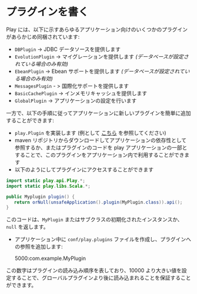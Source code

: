<!-- translated -->
<!--
# Writing Plugins
-->
# プラグインを書く

<!--
Play comes with a few plugins predefined for all applications, these plugins are the following: 
-->
Play には、以下に示すあらゆるアプリケーション向けのいくつかのプラグインがあらかじめ同梱されています:

<!--
* `DBPlugin` -> providing a JDBC datasource
* `EvolutionPlugin` -> provides migration  _(only available if db was configured)_
* `EbeanPlugin` -> provides Ebean support_ (only available if db was configured)_
* `MessagesPlugin` - > provides i18n support
* `BasicCachePlugin` -> provides in-memory caching
* `GlobalPlugin` -> executes application's settings
-->
* `DBPlugin` -> JDBC データソースを提供します
* `EvolutionPlugin` -> マイグレーションを提供します  _(データベースが設定されている場合のみ有効)_
* `EbeanPlugin` -> Ebean サポートを提供します _(データベースが設定されている場合のみ有効)_
* `MessagesPlugin` - > 国際化サポートを提供します
* `BasicCachePlugin` -> インメモリキャッシュを提供します
* `GlobalPlugin` -> アプリケーションの設定を行います

<!--
However, one can easily add a new plugin to an application by following these steps:
-->
一方で、以下の手順に従ってアプリケーションに新しいプラグインを簡単に追加することができます:

<!--
* implement `play.Plugin` (see [this](https://github.com/playframework/playframework/blob/master/framework/src/play-java-ebean/src/main/java/play/db/ebean/EbeanPlugin.java) for an example)
* this plugin should be available in the application either through pulling in it from a maven repository and referencing it
as an app dependency or the plugin code can be part of a play application
* you can access it like 
-->
* `play.Plugin` を実装します (例として [こちら](https://github.com/playframework/playframework/blob/master/framework/src/play-java-ebean/src/main/java/play/db/ebean/EbeanPlugin.java) を参照してください)
* maven リポジトリからダウンロードしてアプリケーションの依存性として参照するか、またはプラグインのコードを play アプリケーションの一部とすることで、このプラグインをアプリケーション内で利用することができます
* 以下のようにしてプラグインにアクセスすることができます

```java
import static play.api.Play.*;
import static play.libs.Scala.*;

public Myplugin plugin() {
   return orNull(unsafeApplication().plugin(MyPlugin.class)).api();
}
``` 

<!--
which will return an instance or subclass of `MyPlugin` fully initialized or `null`.
-->
このコードは、`MyPlugin` またはサブクラスの初期化されたインスタンスか、`null` を返します。

<!--
* in your app create a file: `conf/play.plugins` and add a reference to your plugin:
-->
* アプリケーション中に `conf/play.plugins` ファイルを作成し、プラグインへの参照を追加します:

    5000:com.example.MyPlugin

<!--
The number represents the plugin loading order, by setting it to > 10000 we can make sure it's loaded after the global plugins.
-->
この数字はプラグインの読み込み順序を表しており、10000 より大きい値を設定することで、グローバルプラグインより後に読み込まれることを保証することができます。